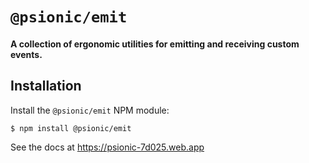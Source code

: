 # `@psionic/emit`

#### <b>A collection of ergonomic utilities for emitting and receiving custom events.</b>

## Installation

Install the `@psionic/emit` NPM module:

```
$ npm install @psionic/emit
```

See the docs at https://psionic-7d025.web.app